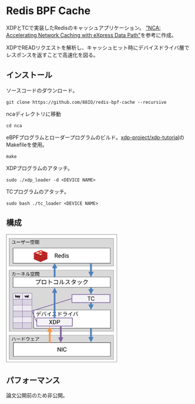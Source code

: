 # Redis BPF Cache

XDPとTCで実装したRedisのキャッシュアプリケーション。
[”NCA: Accelerating Network Caching with eXpress Data Path"](https://ieeexplore.ieee.org/document/9680837)を参考に作成。

XDPでREADリクエストを解析し、キャッシュヒット時にデバイスドライバ層でレスポンスを返すことで高速化を図る。

## インストール

ソースコードのダウンロード。
```
git clone https://github.com/88IO/redis-bpf-cache --recursive
```

ncaディレクトリに移動
```
cd nca
```

eBPFプログラムとローダープログラムのビルド。[xdp-project/xdp-tutorial](https://github.com/xdp-project/xdp-tutorial)のMakefileを使用。
```
make
```

XDPプログラムのアタッチ。
```
sudo ./xdp_loader -d <DEVICE NAME>
```

TCプログラムのアタッチ。
```
sudo bash ./tc_loader <DEVICE NAME>
```

## 構成
<img src="./nca.svg" width="60%">

## パフォーマンス

論文公開前のため非公開。
